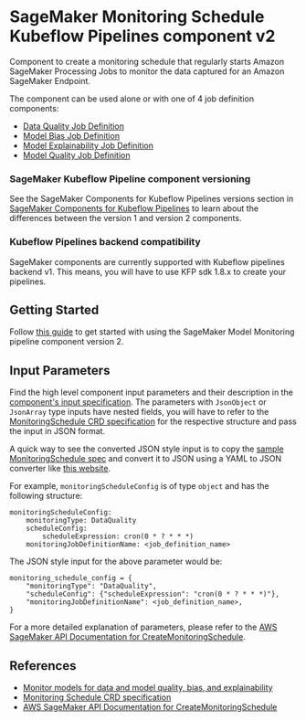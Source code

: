 # SageMaker Monitoring Schedule Kubeflow Pipelines component v2

Component to create a monitoring schedule that regularly starts Amazon SageMaker Processing Jobs to monitor the data captured for an Amazon SageMaker Endpoint.

The component can be used alone or with one of 4 job definition components:
- [Data Quality Job Definition](../DataQualityJobDefinition)
- [Model Bias Job Definition](../ModelBiasJobDefinition)
- [Model Explainability Job Definition](../ModelExplainabilityJobDefinition)
- [Model Quality Job Definition](../ModelQualityJobDefinition)

### SageMaker Kubeflow Pipeline component versioning
See the SageMaker Components for Kubeflow Pipelines versions section in [SageMaker Components for Kubeflow Pipelines](https://docs.aws.amazon.com/sagemaker/latest/dg/kubernetes-sagemaker-components-for-kubeflow-pipelines.html#kubeflow-pipeline-components) to learn about the differences between the version 1 and version 2 components.

### Kubeflow Pipelines backend compatibility
SageMaker components are currently supported with Kubeflow pipelines backend v1. This means, you will have to use KFP sdk 1.8.x to create your pipelines.

## Getting Started
Follow [this guide](../MonitoringSchedule/samples/README.md) to get started with using the SageMaker Model Monitoring pipeline component version 2.

## Input Parameters
Find the high level component input parameters and their description in the [component's input specification](./component.yaml). The parameters with `JsonObject` or `JsonArray` type inputs have nested fields, you will have to refer to the [MonitoringSchedule CRD specification](https://aws-controllers-k8s.github.io/community/reference/sagemaker/v1alpha1/monitoringschedule/) for the respective structure and pass the input in JSON format. 

A quick way to see the converted JSON style input is to copy the [sample MonitoringSchedule spec](https://aws-controllers-k8s.github.io/community/reference/sagemaker/v1alpha1/monitoringschedule/#spec) and convert it to JSON using a YAML to JSON converter like [this website](https://jsonformatter.org/yaml-to-json).

For example, `monitoringScheduleConfig` is of type `object` and has the following structure:
```
monitoringScheduleConfig: 
    monitoringType: DataQuality
    scheduleConfig: 
        scheduleExpression: cron(0 * ? * * *)
    monitoringJobDefinitionName: <job_definition_name>
```

The JSON style input for the above parameter would be:
```
monitoring_schedule_config = {
    "monitoringType": "DataQuality",
    "scheduleConfig": {"scheduleExpression": "cron(0 * ? * * *)"},
    "monitoringJobDefinitionName": <job_definition_name>,
}
```

For a more detailed explanation of parameters, please refer to the [AWS SageMaker API Documentation for CreateMonitoringSchedule](https://docs.aws.amazon.com/sagemaker/latest/APIReference/API_CreateMonitoringSchedule.html).

## References
- [Monitor models for data and model quality, bias, and explainability](https://docs.aws.amazon.com/sagemaker/latest/dg/model-monitor.html)
- [Monitoring Schedule CRD specification](https://aws-controllers-k8s.github.io/community/reference/sagemaker/v1alpha1/monitoringschedule/)
- [AWS SageMaker API Documentation for CreateMonitoringSchedule](https://docs.aws.amazon.com/sagemaker/latest/APIReference/API_CreateMonitoringSchedule.html)